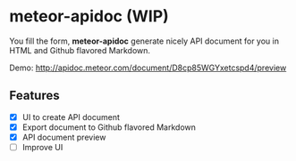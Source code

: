 # meteor-apidoc (WIP)

You fill the form, __meteor-apidoc__ generate nicely API document for you in HTML and Github flavored Markdown.

Demo: http://apidoc.meteor.com/document/D8cp85WGYxetcspd4/preview

## Features

- [x] UI to create API document 
- [x] Export document to Github flavored Markdown
- [x] API document preview
- [ ] Improve UI